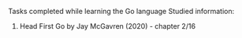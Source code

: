 Tasks completed while learning the Go language
Studied information:
1. Head First Go by Jay McGavren (2020) - chapter 2/16
